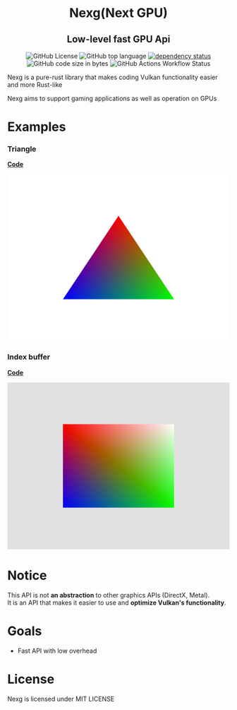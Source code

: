 <div align="center">

# Nexg(Next GPU)

## **Low-level fast GPU Api**  

![GitHub License](https://img.shields.io/github/license/Ichinose0/Nexg)
![GitHub top language](https://img.shields.io/github/languages/top/Ichinose0/Gallium?logo=rust&logoColor=white&label=Rust&color=rgb(255%2C60%2C60))
[![dependency status](https://deps.rs/repo/github/linebender/vello/status.svg)](https://deps.rs/repo/github/Ichinose0/Nexg)
![GitHub code size in bytes](https://img.shields.io/github/languages/code-size/Ichinose0/Nexg)
![GitHub Actions Workflow Status](https://img.shields.io/github/actions/workflow/status/Ichinose0/Nexg/rust.yml)  
</div>

Nexg is a pure-rust library that makes coding Vulkan functionality easier and more Rust-like  

Nexg aims to support gaming applications as well as operation on GPUs  

# Examples
### Triangle
**[Code](https://github.com/Ichinose0/Gallium/blob/main/examples/triangle.rs)**  
  
![triangle](media/img/triangle.png)
### Index buffer
**[Code](https://github.com/Ichinose0/Gallium/blob/main/examples/index_buffer.rs)**

![triangle](media/img/index_buffer.png)

# Notice
This API is not **an abstraction** to other graphics APIs (DirectX, Metal).  
It is an API that makes it easier to use and **optimize Vulkan's functionality**.

# Goals
 - Fast API with low overhead

# License
Nexg is licensed under MIT LICENSE
